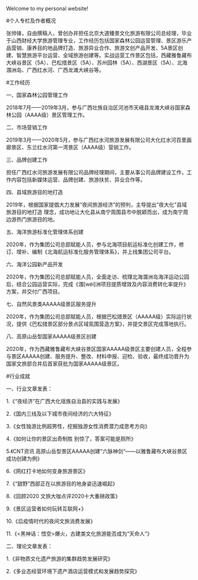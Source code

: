 Welcome to my personal website!

#个人专栏及作者概况

张帅锋，自由撰稿人，曾创办并担任北京大道臻景文化旅游有限公司总经理，毕业于山西财经大学旅游管理专业，工作经历包括国家森林公园运营管理、景区游乐产品营销、康养目的地品牌打造、旅游异业合作、旅游文创产品开发、5A景区创建、智慧旅游平台运营、全域旅游创建等。实战运营工作景区包括，西藏雅鲁藏布大峡谷景区（5A）、巴松措景区（5A）、苏州园林（5A）、西湖景区（5A）、北海涠洲岛、广西红水河、广西龙滩大峡谷等。

#工作经历

一、国家森林公园管理工作

2018年7月——2019年3月，参与广西壮族自治区河池市天峨县龙滩大峡谷国家森林公园（AAAA级）景区管理工作。

二、市场营销工作

2019年3月——2020年5月，参与广西红水河旅游发展有限公司大化红水河百里画廊景区、东兰红水河第一湾景区（AAAA级）营销工作。

三、品牌创建工作

担任广西红水河旅游发展有限公司品牌经理期间，主要从事公司品牌建设工作，工作内容包括新媒体运营、品牌创建、旅游扶贫、异业合作等。

四、县域旅游目的地打造

2019年，根据国家提倡大力发展“夜间旅游经济”的预判，主导提出“夜大化”县域旅游目的地打造  理念，成功地让大化县从南宁周围县市中脱颖而出，成为南宁周边游热门旅游目的地。

五、海洋旅游标准化管理体系创建

2020年，作为集团公司总部赋能人员，参与北海项目航运标准化创建工作，修订、增补、编制《北海航运标准化服务管理体系》，并上线集团公司平台。

六、海洋公园新产品开发

2020年，作为集团公司总部赋能人员，全面走访、梳理北海涠洲岛海洋运动公园后，结合公园运营实际，完成《涠[wéi]洲项目提质增效及内容消费转化率提升》方案，并交付广西项目。

七、自然风景类AAAAA级景区服务提升

2020年，作为集团公司总部赋能人员，根据巴松措景区（AAAAA级）实际运行状况，提供《巴松措景区部分景点区域氛围营造方案》，并提交景区完成落地执行。

八、高原山岳型国家AAAAA级景区创建

2020年，作为西藏雅鲁藏布大峡谷景区国家AAAAA级景区主要创建人员，全程参与景区AAAAA创建、服务提升、整改、材料申报、迎检、验收，最终成功晋升为国家文旅部合并后首家获批为国家AAAAA级景区。

#行业成就

一、行业文章发表：

1.《“夜经济”在广西大化瑶族自治县的实践与发展》

2.《国内三线及以下城市夜间经济的六大特征》

3.《女性独游比例超男性，挖掘独游女性消费潜力成思考方向》

4.《如何让你的景区出奇制胜 别惊了，答案可能是厕所》

5.《CNT资讯 高原山岳型景区AAAAA创建”六脉神剑“——以雅鲁藏布大峡谷景区成功创建为例》

6.《网红打卡地如何变身旅游景区》

7.《“甜野”西部正在以旅游目的地身姿迅速崛起》

8.《回顾2020 文旅大咖点评2020十大重磅政策》

9.《景区运营者如何玩转互联网+》

10.《后疫情时代的夜间文旅消费发展》

11.《<黑神话：悟空>爆火，古建类文化旅游能否成为“天命人”》

二、理论文章发表：

1.《非物质文化遗产旅游的集群趋势发展研究》

2.《多业态经营环境下遗产酒店运营模式和发展趋势探究》
